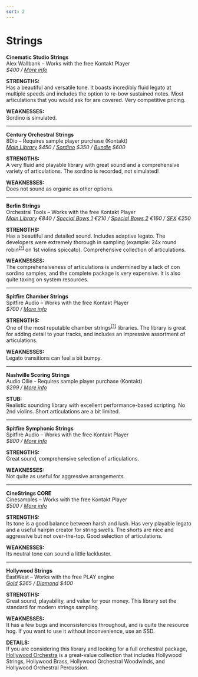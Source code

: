 ```yaml
---
sort: 2
---
```


# Strings

**Cinematic Studio Strings**  
Alex Wallbank – Works with the free Kontakt Player  
*$400 / [More info](https://cinematicstudioseries.com/strings/)*

**STRENGTHS:**  
Has a beautiful and versatile tone. It boasts incredibly fluid legato at multiple speeds and includes the option to re-bow sustained notes. Most articulations that you would ask for are covered. Very competitive pricing.

**WEAKNESSES:**  
Sordino is simulated.

---

**Century Orchestral Strings**  
8Dio – Requires sample player purchase (Kontakt)  
*[Main Library](https://8dio.com/instrument/century-strings-2-0-normale-edition/) $450 / [Sordino](https://8dio.com/instrument/new-century-ensemble-strings-2-0-sordino/) $350 / [Bundle](https://8dio.com/instrument/new-century-strings-2-bundle/) $600*

**STRENGTHS:**  
A very fluid and playable library with great sound and a comprehensive variety of articulations. The sordino is recorded, not simulated!

**WEAKNESSES:**  
Does not sound as organic as other options.

---

**Berlin Strings**  
Orchestral Tools – Works with the free Kontakt Player  
*[Main Library](https://www.orchestraltools.com/store/collections/berlin-strings) €840 / [Special Bows 1](https://www.orchestraltools.com/store/collections/special-bows-1) €210 / [Special Bows 2](https://www.orchestraltools.com/store/collections/special-bows-2) €160 / [SFX](https://www.orchestraltools.com/store/collections/strings-sfx) €250*

**STRENGTHS:**  
Has a beautiful and detailed sound. Includes adaptive legato. The developers were extremely thorough in sampling (example: 24x round robin<sup>[[?]](../more/glossary.md#round-robin-rr)</sup> on 1st violins spiccato). Comprehensive collection of articulations.

**WEAKNESSES:**  
The comprehensiveness of articulations is undermined by a lack of con sordino samples, and the complete package is very expensive. It is also quite taxing on system resources.

---

**Spitfire Chamber Strings**  
Spitfire Audio – Works with the free Kontakt Player  
*$700 / [More info](https://www.spitfireaudio.com/shop/a-z/spitfire-chamber-strings/)*

**STRENGTHS:**  
One of the most reputable chamber strings<sup>[[?]](../more/glossary.md#symphonic-strings-vs-chamber-strings)</sup> libraries. The library is great for adding detail to your tracks, and includes an impressive assortment of articulations.

**WEAKNESSES:**  
Legato transitions can feel a bit bumpy.

---

**Nashville Scoring Strings**  
Audio Ollie - Requires sample player purchase (Kontakt)  
*$299 / [More info](https://www.audioollie.com/nashville-scoring-strings)*

**STUB:**  
Realistic sounding library with excellent performance-based scripting. No 2nd violins. Short articulations are a bit limited.

---

**Spitfire Symphonic Strings**  
Spitfire Audio – Works with the free Kontakt Player  
*$800 / [More info](https://www.spitfireaudio.com/shop/a-z/spitfire-symphonic-strings/)*

**STRENGTHS:**  
Great sound, comprehensive selection of articulations.

**WEAKNESSES:**  
Not quite as useful for aggressive arrangements.

---

**CineStrings CORE**  
Cinesamples – Works with the free Kontakt Player  
*$500 / [More info](https://cinesamples.com/product/cinestrings-core)*

**STRENGTHS:**  
Its tone is a good balance between harsh and lush. Has very playable legato and a useful hairpin creator for string swells. The shorts are nice and aggressive but not over-the-top. Good selection of articulations.

**WEAKNESSES:**  
Its neutral tone can sound a little lackluster.

---

**Hollywood Strings**  
EastWest – Works with the free PLAY engine  
*[Gold](http://www.soundsonline.com/hollywood-strings) $265 / [Diamond](http://www.soundsonline.com/hollywood-strings) $400*

**STRENGTHS:**  
Great sound, playability, and value for your money. This library set the standard for modern strings sampling.

**WEAKNESSES:**  
It has a few bugs and inconsistencies throughout, and is quite the resource hog. If you want to use it without inconvenience, use an SSD.

**DETAILS:**  
If you are considering this library and looking for a full orchestral package, [Hollywood Orchestra](http://www.soundsonline.com/hollywood-orchestra) is a great-value collection that includes Hollywood Strings, Hollywood Brass, Hollywood Orchestral Woodwinds, and Hollywood Orchestral Percussion.